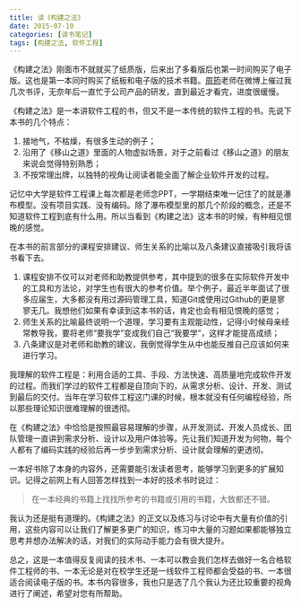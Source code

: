 ```yaml
---
title: 读《构建之法》
date: 2015-07-10
categories: [读书笔记]
tags: [构建之法, 软件工程]
---
```


《构建之法》刚面市不就就买了纸质版，后来出了多看版后也第一时间购买了电子版。这也是第一本同时购买了纸板和电子版的技术书籍。[周筠](http://weibo.com/yeka52)老师在微博上催过我几次书评，无奈年后一直忙于公司产品的研发，直到最近才看完，进度很缓慢。

《构建之法》是一本讲软件工程的书，但又不是一本传统的软件工程的书。先说下本书的几个特点：

1. 接地气，不枯燥，有很多生动的例子；
2. 沿用了《移山之道》里面的人物虚拟场景，对于之前看过《移山之道》的朋友来说会觉得特别熟悉；
3. 不按常理出牌，以独特的视角让阅读者能全面了解企业软件开发的过程。

记忆中大学是软件工程课上每次都是老师念PPT，一学期结束唯一记住了的就是瀑布模型。没有项目实践、没有编码。除了瀑布模型里的那几个阶段的概念，还是不知道软件工程到底有什么用。所以当看到《构建之法》这本书的时候，有种相见恨晚的感觉。

在本书的前言部分的课程安排建议、师生关系的比喻以及八条建议直接吸引我将该书看下去。

1. 课程安排不仅可以对老师和助教提供参考，其中提到的很多在实际软件开发中的工具和方法论，对学生也有很大的参考价值。举个例子，最近半年面试了很多应届生，大多都没有用过源码管理工具，知道Git或使用过Github的更是寥寥无几。我想他们如果有幸读到这本书的话，肯定也会有相见恨晚的感觉；
2. 师生关系的比喻最终说明一个道理，学习要有主观能动性，记得小时候母亲经常教导我，要将老师“要我学”变成我们自己“我要学”，这样才能提高成绩；
3. 八条建议是对老师和助教的建议，我倒觉得学生从中也能反推自己应该如何来进行学习。

我理解的软件工程是：利用合适的工具、手段、方法快速、高质量地完成软件开发的过程。而我们学过的软件工程都是自顶向下的，从需求分析、设计、开发、测试到最后的交付。当年在学习软件工程这门课的时候，根本就没有任何编程经验，所以那些理论知识很难理解的很透彻。

在《构建之法》中恰恰是按照最容易理解的步骤，从开发测试、开发人员成长、团队管理一直讲到需求分析、设计以及用户体验等。先让我们知道开发为何物，每个人都有了编码实践的经验后再一步步到需求分析、设计就会理解的更透彻。

一本好书除了本身的内容外，还需要能引发读者思考，能够学习到更多的扩展知识。记得之前网上有人回答怎样找到一本好的技术书时说过：

> 在一本经典的书籍上找找所参考的书籍或引用的书籍，大致都还不错。

我认为还是挺有道理的。《构建之法》的正文以及练习与讨论中有大量有价值的引用，这些内容可以让我们了解更多更广的知识，练习中大量的习题如果都能够独立思考并想办法解决的话，对我们的实际动手能力会有很大提升。

总之，这是一本值得反复阅读的技术书、一本可以教会我们怎样去做好一名合格软件工程师的书、一本无论是对在校学生还是一线软件工程师都会受益的书、一本很适合阅读电子版的书。本书内容很多，我也只是选了几个我认为还比较重要的视角进行了阐述，希望对您有所帮助。

